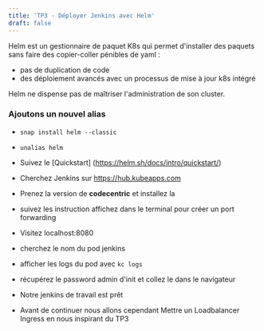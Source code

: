 ```yaml
---
title: 'TP3 - Déployer Jenkins avec Helm'
draft: false
---
```


Helm est un gestionnaire de paquet K8s qui permet d'installer des paquets sans faire des copier-coller pénibles de yaml :

- pas de duplication de code
- des déploiement avancés avec un processus de mise à jour k8s intégré

Helm ne dispense pas de maîtriser l'administration de son cluster.

### Ajoutons un nouvel alias

<!-- Nous allons utiliser la version de helm packagée dans microk8s:

- Activez la avec : `microk8s.enable helm`
- Initialisez helm en installant le composant serveur tiller dans le cluster avec `microk8s.helm init`
- créez un alias et ajoutez le au `~/.bashrc`: `alias helm='microk8s.helm'`
- Lancez `source ~/.bashrc` pour l'activer. -->

- `snap install helm --classic`
- `unalias helm`

- Suivez le [Quickstart] (https://helm.sh/docs/intro/quickstart/) 


- Cherchez Jenkins sur https://hub.kubeapps.com
- Prenez la version de **codecentric** et installez la
- suivez les instruction affichez dans le terminal pour créer un port forwarding
- Visitez localhost:8080
- cherchez le nom du pod jenkins
- afficher les logs du pod avec `kc logs`
- récupérez le password admin d'init et collez le dans le navigateur
- Notre jenkins de travail est prêt

- Avant de continuer nous allons cependant Mettre un Loadbalancer Ingress en nous inspirant du TP3
